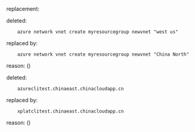 replacement:

deleted:

		azure network vnet create myresourcegroup newvnet "west us"

replaced by:

		azure network vnet create myresourcegroup newvnet "China North"

reason: ()

deleted:

		azureclitest.chinaeast.chinacloudapp.cn

replaced by:

		xplatclitest.chinaeast.chinacloudapp.cn

reason: ()

